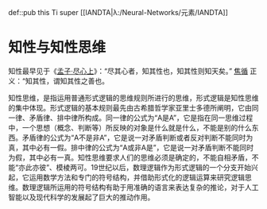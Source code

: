 def::pub this Ti super [[IANDTA|λ:/Neural-Networks/元素/IANDTA]]


# 知性与知性思维

知性最早见于《[孟子·尽心上](https://baike.baidu.com/item/%E5%AD%9F%E5%AD%90%C2%B7%E5%B0%BD%E5%BF%83%E4%B8%8A/507480)》：“尽其心者，知其性也，知其性则知天矣。” [焦循](https://baike.baidu.com/item/%E7%84%A6%E5%BE%AA) 正义：“知其性，谓知其性之善也。


知性思维，是指运用普通形式逻辑的思维规则所进行的思维，形式逻辑是知性思维的集中体现。形式逻辑的基本规则最先由古希腊哲学家亚里士多德所阐明，它由同一律、矛盾律、排中律所构成。同一律的公式为“A是A”，它是指在同一思维过程中，一个思想（概念、判断等）所反映的对象是什么就是什么，不能是别的什么东西。矛盾律的公式为“A不是非A”，它是说一对矛盾判断或者反对判断不能同时为真，其中必有一假。排中律的公式为“A或非A是”，它是说一对矛盾判断不能同时为假，其中必有一真。知性思维要求人们的思维必须是确定的，不能自相矛盾，不能“亦此亦彼”、模棱两可。19世纪以后，数理逻辑作为形式逻辑的一个分支开始兴起，它运用数学方法和专门的符号结构，并借助形式化的逻辑运算来研究逻辑思维。数理逻辑所运用的符号结构有助于用准确的语言来表达复杂的推论，对于人工智能以及现代科学的发展起了巨大的推动作用。